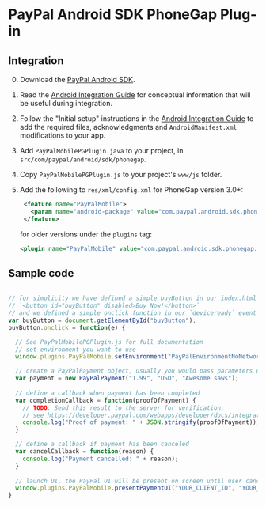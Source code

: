 # PayPal Android SDK PhoneGap Plug-in


Integration
-----------
0. Download the [PayPal Android SDK](https://github.com/paypal/PayPal-Android-SDK).
1. Read the [Android Integration Guide](https://developer.paypal.com/webapps/developer/docs/integration/mobile/android-integration-guide/) for
   conceptual information that will be useful during integration.
2. Follow the "Initial setup" instructions in the [Android Integration Guide](https://developer.paypal.com/webapps/developer/docs/integration/mobile/android-integration-guide/) to add the
   required files, acknowledgments and `AndroidManifest.xml` modifications to your app.
3. Add `PayPalMobilePGPlugin.java` to your project, in `src/com/paypal/android/sdk/phonegap`.
4. Copy `PayPalMobilePGPlugin.js` to your project's `www/js` folder.
5. Add the following to `res/xml/config.xml` for PhoneGap version 3.0+:

    ```xml
     <feature name="PayPalMobile">
       <param name="android-package" value="com.paypal.android.sdk.phonegap.PayPalMobilePGPlugin" />
     </feature>
    ```

   for older versions under the `plugins` tag:
    
    ```xml
    <plugin name="PayPalMobile" value="com.paypal.android.sdk.phonegap.PayPalMobilePGPlugin" />
    ```

Sample code
-----------

```javascript

// for simplicity we have defined a simple buyButton in our index.html
// `<button id="buyButton" disabled>Buy Now!</button>`
// and we defined a simple onclick function in our `deviceready` event
var buyButton = document.getElementById("buyButton");
buyButton.onclick = function(e) {

  // See PayPalMobilePGPlugin.js for full documentation
  // set environment you want to use
  window.plugins.PayPalMobile.setEnvironment("PayPalEnvironmentNoNetwork");

  // create a PayPalPayment object, usually you would pass parameters dynamically
  var payment = new PayPalPayment("1.99", "USD", "Awesome saws");
  
  // define a callback when payment has been completed
  var completionCallback = function(proofOfPayment) {
    // TODO: Send this result to the server for verification;
    // see https://developer.paypal.com/webapps/developer/docs/integration/mobile/verify-mobile-payment/ for details.
    console.log("Proof of payment: " + JSON.stringify(proofOfPayment));
  }

  // define a callback if payment has been canceled
  var cancelCallback = function(reason) {
    console.log("Payment cancelled: " + reason);
  }
  
  // launch UI, the PayPal UI will be present on screen until user cancels it or payment completed
  window.plugins.PayPalMobile.presentPaymentUI("YOUR_CLIENT_ID", "YOUR_PAYPAL_EMAIL_ADDRESS", "someuser@somedomain.com", payment, false, completionCallback, cancelCallback);
}
```
